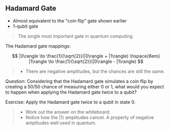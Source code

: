 ## Hadamard Gate

- Almost equivalent to the "coin flip" gate shown earlier
- 1-qubit gate

> The single most important gate in quantum computing

The Hadamard gate mappings:

$$
|0\rangle \to \frac{1}{\sqrt{2}}(|0\rangle + |1\rangle) \hspace{8em}
|1\rangle \to \frac{1}{\sqrt{2}}(|0\rangle - |1\rangle)
$$

> - There are negative amplitudes, but the chances are still the same.

Question: Considering that the Hadamard gate simulates a coin flip by creating a 50/50 chance of measuring
either 0 or 1, what would you expect to happen when applying the Hadamard gate twice to a qubit?

Exercise: Apply the Hadamard gate twice to a qubit in state 0.

> - Work out the answer on the whiteboard.
> - Notice how the $|1\rangle$ amplitudes cancel. A property of negative amplitudes well used in quantum.
